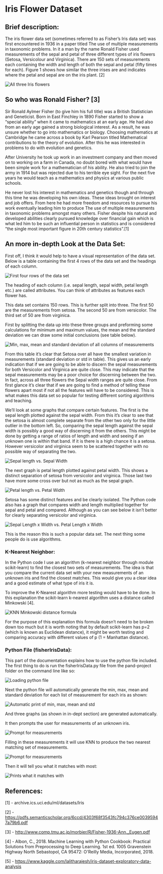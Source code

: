 # Iris Flower Dataset



## Brief description:



The iris flower data set (sometimes referred to as Fisher’s Iris data set) was first encountered in 1936 
in a paper titled The use of multiple measurements in taxonomic problems. In it a man by the name 
Ronald Fisher used measurements of the sepal and petal of three different types of iris flowers 
(Setosa, Versicolour and Virginica). There are 150 sets of measurements each containing the width 
and length of both the sepal and petal (fifty times for each). Figure 1 shows how similar the three 
irises are and indicates where the petal and sepal are on the iris plant. [2]



![All three Iris flowers](Images-and-tables/IrisComparison.png)



## So who was Ronald Fisher? [3]

Sir Ronald Aylmer Fisher (to give him his full title) was a British Statistician and Geneticist. Born in 
East Finchley in 1890 Fisher started to show a “special ability” when it came to mathematics at an 
early age. He had also from an early age gained a strong biological interest. As a result, he was 
unsure whether to go into mathematics or biology. Choosing mathematics at Cambridge he came 
across a book by Karl Pearson titled Mathematical contributions to the theory of evolution. After this 
he was interested in problems to do with evolution and genetics.

After University he took up work in an investment company and then moved on to working on a 
farm in Canada, no doubt bored with what would have been simple work for a mathematician of his 
ability. He also tried to join the army in 1914 but was rejected due to his terrible eye sight. For the 
next five years he would teach as a mathematics and physics at various public schools. 

He never lost his interest in mathematics and genetics though and through this time he was 
developing his own ideas. These ideas brought on interest and job offers. From here he had more 
freedom and resources to pursue his work eventually leading him to produce The use of multiple 
measurements in taxonomic problems amongst many others. Fisher despite his natural and 
developed abilities clearly pursued knowledge over financial gain which is what led him to be such 
an influential person in statistics and is considered “the single most important figure in 20th century 
statistics”.[1]

## An more in-depth Look at the Data Set:

First off, I think it would help to have a visual representation of the data set. Below is a table 
containing the first 4 rows of the data set and the headings of each column.

![First four rows of the data set](Images-and-tables/firstFourRows.PNG)

The heading of each column (i.e. sepal length, sepal width, petal length etc.) are called attributes. 
You can think of attributes as features each flower has. 

This data set contains 150 rows. This is further split into three. The first 50 are the measurements 
from setosa. The second 50 are from versicolor. The third set of 50 are from virginica.

First by splitting the data up into these three groups and preforming some calculations for minimum 
and maximum values, the mean and the standard deviation we can draw some initial conclusions (see table below).

![Min, max, mean and standard deviation of all columns of measurements](Images-and-tables/minMaxMeanStd.PNG)

From this table it’s clear that Setosa over all have the smallest variation in measurements (standard 
deviation or std in table). This gives us an early indication that if we are going to be able to discern 
the sepal measurements for both Versicolor and Virginica are quite close. This may indicate that the 
sepal measurements may be a poor choice for discerning between the two. In fact, across all three 
flowers the Sepal width ranges are quite close. From first glance it’s clear that if we are going to find 
a method of telling these flowers apart most if not all the features will have to be considered. This is 
what makes this data set so popular for testing different sorting algorithms and teaching.

We’ll look at some graphs that compare certain features. The first is the sepal length plotted against the sepal 
width. From this it’s clear to see that the setosa is almost complete separate from the other two only for the
little outlier in the bottom left. So, comparing the sepal length against the sepal width is possibly a good way of
discerning it from the others. This might be done by getting a range of ratios of length and width and seeing if an
unknown one is within that band. If it is there is a high chance it is a setosa. However versicolor and virginica
seem to be scattered together with no possible way of separating the two.

![Sepal length vs. Sepal Width](Images-and-tables/SepalLvsW.PNG)

The next graph is petal length plotted against petal width. This shows a distinct separation of setosa from
versicolor and virginica. Those last two have more some cross over but not as much as the sepal graph. 

![Petal length vs. Petal Width](Images-and-tables/PetalLvsW.PNG)

Setosa has some distinct features and be clearly isolated. The Python code also has a graph that compares width and
length multiplied together for sepal and petal and compared. Although as you can see below it isn’t better for
clearly separating versicolor and virginica. 

![Sepal Length x Width vs. Petal Length x Width](Images-and-tables/SepLWvsPetLW.PNG)

This is the reason this is such a popular data set. The next thing some people do is use algorithms.

### K-Nearest Neighbor:

In the Python code I use an algorithm (k-nearest neighbor through module scikit-learn) to find the closest two sets
of measurements. The idea is that you compare the current data set with your new measurements of an unknown iris and
find the closest matches. This would give you a clear idea and a good estimate of what type of iris it is.

To improve the K-Nearest algorithm more testing would have to be done. In this explanation the scikit-learn
k-nearest algorithm uses a distance called Minkowski [4].

![KNN Minkowski distance formula](Images-and-tables/knn.PNG)

For the purpose of this explanation this formula doesn’t need to be broken down too much but it is worth noting that
by default scikit-learn has p=2 (which is known as Euclidean distance), it might be worth testing and comparing
accuracy with different values of p (1 = Manhattan distance). 

### Python File (fisherIrisData):

This part of the documentation explains how to use the python file included. The first thing to do is run the
fisherIrisData.py file from the pand-project folder on the command line like so:

![Loading python file](Images-and-tables/cmdLine.PNG)

Next the python file will automatically generate the min, max, mean and standard deviation for each list of
measurement for each iris as shown:

![Automatic print of min, max, mean and std](Images-and-tables/autoMinMaxMeanStd.PNG)

And three graphs (as shown in in-dept section) are generated automatically.

It then prompts the user for measurements of an unknown iris.

![Prompt for measurements](Images-and-tables/prompt.PNG)

Filling in these measurements it will use KNN to produce the two nearest matching set of measurements.

![Prompt for measurements](Images-and-tables/Compare.PNG)

Then it will tell you what it matches with most:

![Prints what it matches with](Images-and-tables/match.PNG)

## References:
[1] - archive.ics.uci.edu/ml/datasets/Iris

[2] - https://pdfs.semanticscholar.org/6ccd/4303f68f3543fc794c376ce00395947a79b6.pdf

[3] - http://www.comp.tmu.ac.jp/morbier/R/Fisher-1936-Ann._Eugen.pdf

[4] - Albon, C., 2018. Machine Learning with Python Cookbook: Practical Solutions from 
Preprocessing to Deep Learning. 1st ed. 1005 Gravenstein Highway North Sebastopol, CA 95472: O'Reilly Media, 
Incorporated, 2018.

[5] - https://www.kaggle.com/lalitharajesh/iris-dataset-exploratory-data-analysis